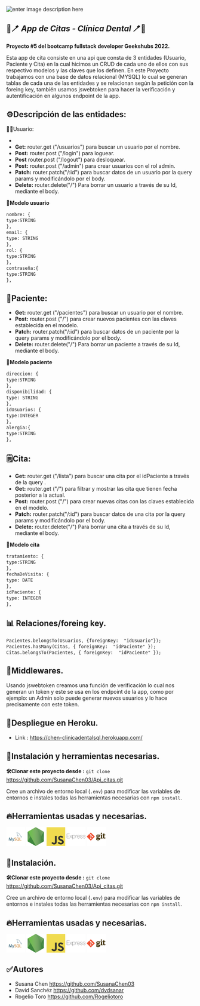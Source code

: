 ![enter image description here](https://img.freepik.com/vector-gratis/plantilla-diseno-logotipo-clinica-dental-simple_332233-310.jpg?size=626&ext=jpg)

## 🦷🪥 **_App de Citas - Clínica Dental_** 🪥🦷

**Proyecto #5 del bootcamp fullstack developer Geekshubs 2022.**

Esta app de cita consiste en una api que consta de 3 entidades (Usuario, Paciente y Cita) en la cual hicimos un CRUD de cada uno de ellos con sus respectivo modelos y las claves que los definen.
En este Proyecto trabajamos con una base de datos relacional (MYSQL) lo cual se generan tablas de cada una de las entidades y se relacionan según la petición con la foreing key, también usamos jswebtoken para hacer la verificación y autentificación en algunos endpoint de la app.

## ⚙️Descripción de las entidades:

👨‍💻Usuario:

-
- **Get:** router.get ("/usuarios") para buscar un usuario por el nombre.
- **Post:** router.post ("/login") para loguear.
- **Post** router.post ("/logout") para desloquear.
- **Post:** router.post ("/admin") para crear usuarios con el rol admin.
- **Patch:** router.patch("/:id") para buscar datos de un usuario por la query params y modificándolo por el body.
- **Delete:** router.delete("/") Para borrar un usuario a través de su Id, mediante el body.

👀**Modelo usuario**

    nombre: {
    type:STRING
    },
    email: {
    type: STRING
    },
    rol: {
    type:STRING
    },
    contraseña:{
    type:STRING
    },

## 🙋Paciente:

- **Get:** router.get ("/pacientes") para buscar un usuario por el nombre.
- **Post:** router.post ("/") para crear nuevos pacientes con las claves establecida en el modelo.
- **Patch:** router.patch("/:id") para buscar datos de un paciente por la query params y modificándolo por el body.
- **Delete:** router.delete("/") Para borrar un paciente a través de su Id, mediante el body.

👀**Modelo paciente**

    direccion: {
    type:STRING
    },
    disponibilidad: {
    type: STRING
    },
    idUsuarios: {
    type:INTEGER
    },
    alergia:{
    type:STRING
    },

## 🗒️Cita:

- **Get:** router.get ("/lista") para buscar una cita por el idPaciente a través de la query .
- **Get:** router.get ("/") para filtrar y mostrar las cita que tienen fecha posterior a la actual.
- **Post:** router.post ("/") para crear nuevas citas con las claves establecida en el modelo.
- **Patch:** router.patch("/:id") para buscar datos de una cita por la query params y modificándolo por el body.
- **Delete:** router.delete("/") Para borrar una cita a través de su Id, mediante el body.

👀**Modelo cita**

    tratamiento: {
    type:STRING
    },
    fechaDeVisita: {
    type: DATE
    },
    idPaciente: {
    type: INTEGER
    },

## 📊 Relaciones/foreing key.

    Pacientes.belongsTo(Usuarios, {foreignKey:  "idUsuario"});
    Pacientes.hasMany(Citas, { foreignKey:  "idPaciente" });
    Citas.belongsTo(Pacientes, { foreignKey:  "idPaciente" });

## 🔐Middlewares.

Usando jswebtoken creamos una función de verificación lo cual nos generan un token y este se usa en los endpoint de la app, como por ejemplo: un Admin solo puede generar nuevos usuarios y lo hace precisamente con este token.

## 🚀Despliegue en Heroku.

- Link : https://chen-clinicadentalsql.herokuapp.com/

## 🎯Instalación y herramientas necesarias.

**🛠️Clonar este proyecto desde :**
`git clone` https://github.com/SusanaChen03/Api_citas.git

Cree un archivo de entorno local (`.env`) para modificar las variables de entornos e instales todas las herramientas necesarias con `npm install`.

## **🔥Herramientas usadas y necesarias.**

<code><img height="50" src="https://raw.githubusercontent.com/github/explore/80688e429a7d4ef2fca1e82350fe8e3517d3494d/topics/mysql/mysql.png"></code> <code><img height="50" src="https://raw.githubusercontent.com/github/explore/80688e429a7d4ef2fca1e82350fe8e3517d3494d/topics/nodejs/nodejs.png"></code> <code><img height="50" src="https://raw.githubusercontent.com/github/explore/80688e429a7d4ef2fca1e82350fe8e3517d3494d/topics/javascript/javascript.png"></code> <code><img height="50" src="https://raw.githubusercontent.com/github/explore/80688e429a7d4ef2fca1e82350fe8e3517d3494d/topics/express/express.png"></code> <code><img height="50" src="https://raw.githubusercontent.com/github/explore/80688e429a7d4ef2fca1e82350fe8e3517d3494d/topics/git/git.png"></code>

## 🎯Instalación.

**🛠️Clonar este proyecto desde :**
`git clone` https://github.com/SusanaChen03/Api_citas.git

Cree un archivo de entorno local (`.env`) para modificar las variables de entornos e instales todas las herramientas necesarias con `npm install`.

## **🔥Herramientas usadas y necesarias.**

<code><img height="50" src="https://raw.githubusercontent.com/github/explore/80688e429a7d4ef2fca1e82350fe8e3517d3494d/topics/mysql/mysql.png"></code> <code><img height="50" src="https://raw.githubusercontent.com/github/explore/80688e429a7d4ef2fca1e82350fe8e3517d3494d/topics/nodejs/nodejs.png"></code> <code><img height="50" src="https://raw.githubusercontent.com/github/explore/80688e429a7d4ef2fca1e82350fe8e3517d3494d/topics/javascript/javascript.png"></code> <code><img height="50" src="https://raw.githubusercontent.com/github/explore/80688e429a7d4ef2fca1e82350fe8e3517d3494d/topics/express/express.png"></code> <code><img height="50" src="https://raw.githubusercontent.com/github/explore/80688e429a7d4ef2fca1e82350fe8e3517d3494d/topics/git/git.png"></code>

## ✅Autores

- Susana Chen https://github.com/SusanaChen03
- David Sanchéz https://github.com/dvdsanar
- Rogelio Toro https://github.com/Rogeliotoro
